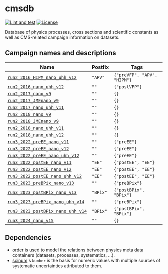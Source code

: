 # cmsdb

[![Lint and test](https://github.com/uhh-cms/cmsdb/actions/workflows/lint_and_test.yaml/badge.svg)](https://github.com/uhh-cms/cmsdb/actions/workflows/lint_and_test.yaml)
[![License](https://img.shields.io/github/license/uhh-cms/cmsdb.svg)](https://github.com/uhh-cms/cmsdb/blob/master/LICENSE)

Database of physics processes, cross sections and scientific constants as well as CMS-related campaign information on datasets.

## Campaign names and descriptions

| Name                                                                                   | Postfix  | Tags                        |
| -------------------------------------------------------------------------------------- | -------- | --------------------------- |
| [`run2_2016_HIPM_nano_uhh_v12`](./cmsdb/campaigns/run2_2016_HIPM_nano_uhh_v12)         | `"APV"`  | `{"preVFP", "APV", "HIPM"}` |
| [`run2_2016_nano_uhh_v12`](./cmsdb/campaigns/run2_2016_nano_uhh_v12)                   | `""`     | `{"postVFP"}`               |
| [`run2_2017_nano_v9`](./cmsdb/campaigns/run2_2017_nano_v9)                             | `""`     | `{}`                        |
| [`run2_2017_JMEnano_v9`](./cmsdb/campaigns/run2_2017_JMEnano_v9)                       | `""`     | `{}`                        |
| [`run2_2017_nano_uhh_v11`](./cmsdb/campaigns/run2_2017_nano_uhh_v11)                   | `""`     | `{}`                        |
| [`run2_2018_nano_v9`](./cmsdb/campaigns/run2_2018_nano_v9)                             | `""`     | `{}`                        |
| [`run2_2018_JMEnano_v9`](./cmsdb/campaigns/run2_2018_JMEnano_v9)                       | `""`     | `{}`                        |
| [`run2_2018_nano_uhh_v11`](./cmsdb/campaigns/run2_2018_nano_uhh_v11)                   | `""`     | `{}`                        |
| [`run2_2018_nano_uhh_v12`](./cmsdb/campaigns/run2_2018_nano_uhh_v12)                   | `""`     | `{}`                        |
| [`run3_2022_preEE_nano_v11`](./cmsdb/campaigns/run3_2022_preEE_nano_v11)               | `""`     | `{"preEE"}`                 |
| [`run3_2022_preEE_nano_v12`](./cmsdb/campaigns/run3_2022_preEE_nano_v12)               | `""`     | `{"preEE"}`                 |
| [`run3_2022_preEE_nano_uhh_v12`](./cmsdb/campaigns/run3_2022_preEE_nano_uhh_v12)       | `""`     | `{"preEE"}`                 |
| [`run3_2022_postEE_nano_v11`](./cmsdb/campaigns/run3_2022_postEE_nano_v11)             | `"EE"`   | `{"postEE", "EE"}`          |
| [`run3_2022_postEE_nano_v12`](./cmsdb/campaigns/run3_2022_postEE_nano_v12)             | `"EE"`   | `{"postEE", "EE"}`          |
| [`run3_2022_postEE_nano_uhh_v12`](./cmsdb/campaigns/run3_2022_postEE_nano_uhh_v12)     | `"EE"`   | `{"postEE", "EE"}`          |
| [`run3_2023_preBPix_nano_v13`](./cmsdb/campaigns/run3_2023_preBPix_nano_v13)           | `""`     | `{"preBPix"}`               |
| [`run3_2023_postBPix_nano_v13`](./cmsdb/campaigns/run3_2023_postBPix_nano_v13)         | `"BPix"` | `{"postBPix", "BPix"}`      |
| [`run3_2023_preBPix_nano_uhh_v14`](./cmsdb/campaigns/run3_2023_preBPix_nano_uhh_v14)   | `""`     | `{"preBPix"}`               |
| [`run3_2023_postBPix_nano_uhh_v14`](./cmsdb/campaigns/run3_2023_postBPix_nano_uhh_v14) | `"BPix"` | `{"postBPix", "BPix"}`      |
| [`run3_2024_nano_v15`](./cmsdb/campaigns/run3_2024_nano_v15)                           | `""`     | `{}`                        |

## Dependencies

- [order](https://github.com/riga/order) is used to model the relations between physics meta data containers (datasets, processes, systematics, ...).
- [scinum](https://github.com/riga/scinum)'s `Number` is the basis for numeric values with multiple sources of systematic uncertainties attributed to them.

